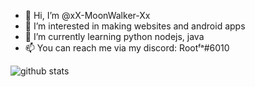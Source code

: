- 👋 Hi, I’m @xX-MoonWalker-Xx
- 👀 I’m interested in making websites and android apps
- 🌱 I’m currently learning python nodejs, java
- 📫 You can reach me via my discord: Rootᶠᵃ#6010

![github stats](https://github-readme-stats.vercel.app/api?username=xX-MoonWalker-Xx&include_all_commits=true&count_private=true&show_icons=true&line_height=20&title_color=7A7ADB&icon_color=2234AE&text_color=D3D3D3&bg_color=0,000000,130F40)

<!---
xX-MoonWalker-Xx/xX-MoonWalker-Xx is a ✨ special ✨ repository because its `README.md` (this file) appears on your GitHub profile.
You can click the Preview link to take a look at your changes.
--->
